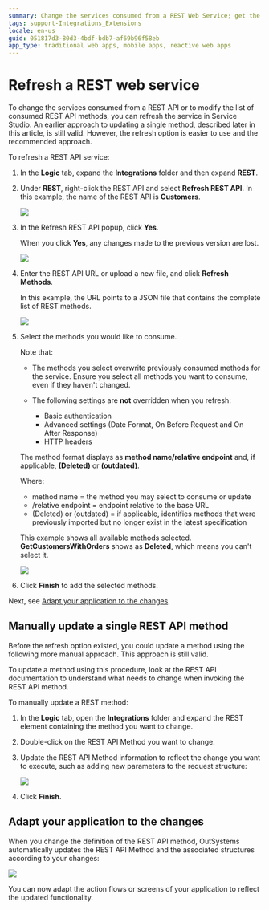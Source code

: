 ```yaml
---
summary: Change the services consumed from a REST Web Service; get the latest changes or modify the list of consumed methods in Service Studio.
tags: support-Integrations_Extensions
locale: en-us
guid: 051817d3-80d3-4bdf-bdb7-af69b96f58eb
app_type: traditional web apps, mobile apps, reactive web apps
---
```


# Refresh a REST web service

To change the services consumed from a REST API or to modify the list of consumed REST API methods, you can refresh the service in Service Studio.
An earlier approach to updating a single method, described later in this article, is still valid. However, the refresh option is easier to use and the recommended approach.

To refresh a REST API service:

1. In the **Logic** tab, expand the **Integrations** folder and then expand **REST**.

1. Under **REST**, right-click the REST API and select **Refresh REST API**. In this example, the name of the REST API is **Customers**.

    ![](images/ss-rest-refresh-1.png)

1. In the Refresh REST API popup, click **Yes**. 

    When you click **Yes**, any changes made to the previous version are lost.  

    ![](images/ss-rest-refresh-confirm-2.png)

1. Enter the REST API URL or upload a new file, and click **Refresh Methods**. 

    In this example, the URL points to a JSON file that contains the complete list of REST methods.

    ![](images/ss-rest-refresh-URL-3.png)

1. Select the methods you would like to consume. 
    
    Note that:
    
    * The methods you select overwrite previously consumed methods for the service. Ensure you select all methods you want to consume, even if they haven't changed.
    * The following settings are **not** overridden when you refresh:
            
        * Basic authentication
        * Advanced settings (Date Format, On Before Request and On After Response)
        * HTTP headers

    The method format displays as **method name/relative endpoint** and, if applicable, **(Deleted)** or **(outdated)**.

    Where:
    
    * method name = the method you may select to consume or update
    *  /relative endpoint = endpoint relative to the base URL
    *  (Deleted) or (outdated) = if applicable, identifies methods that were previously imported but no longer exist in the latest specification

    This example shows all available methods selected. **GetCustomersWithOrders** shows as **Deleted**, which means you can't select it.

    ![](images/ss-rest-refresh-methods-4.png)

1. Click **Finish** to add the selected methods.

Next, see [Adapt your application to the changes](#adapt-your-application-to-the-changes).

## Manually update a single REST API method

Before the refresh option existed, you could update a method using the following more manual approach. This approach is still valid.

To update a method using this procedure, look at the REST API documentation to understand what needs to change when invoking the REST API method.

To manually update a REST method:

1. In the **Logic** tab, open the **Integrations** folder and expand the REST element containing the method you want to change.

1. Double-click on the REST API Method you want to change.

1. Update the REST API Method information to reflect the change you want to execute, such as adding new parameters to the request structure:

    ![](images/ss-rest-change-1.png) 

1. Click **Finish**. 

## Adapt your application to the changes

When you change the definition of the REST API method, OutSystems automatically updates the REST API Method and the associated structures according to your changes:

![](images/ss-rest-change-2.png)

You can now adapt the action flows or screens of your application to reflect the updated functionality.
